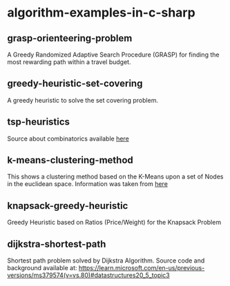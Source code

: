 # algorithm-examples-in-c-sharp

## grasp-orienteering-problem
A Greedy Randomized Adaptive Search Procedure (GRASP) for finding the most rewarding path within a travel budget.

## greedy-heuristic-set-covering
A greedy heuristic to solve the set covering problem.

## tsp-heuristics 
Source about combinatorics available [here](https://www.researchgate.net/publication/226149490_Massively_parallel_tabu_search_for_the_quadratic_assignment_problem)

## k-means-clustering-method
This shows a clustering method based on the K-Means upon a set of Nodes in the euclidean space. Information was taken from [here](https://visualstudiomagazine.com/articles/2013/12/01/k-means-data-clustering-using-c.aspx?m=2)

## knapsack-greedy-heuristic
Greedy Heuristic based on Ratios (Price/Weight) for the Knapsack Problem

## dijkstra-shortest-path
Shortest path problem solved by Dijkstra Algorithm. Source code and background available at: https://learn.microsoft.com/en-us/previous-versions/ms379574(v=vs.80)#datastructures20_5_topic3
